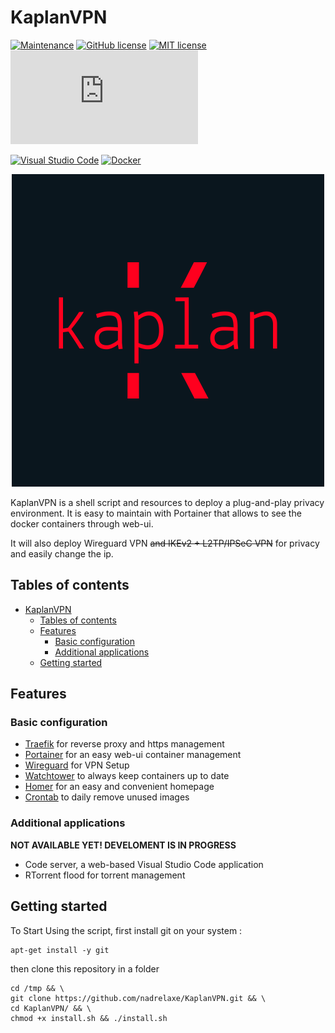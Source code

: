 # KaplanVPN

[![Maintenance](https://img.shields.io/badge/Maintained%3F-yes-green.svg)](https://github.com/nadrelaxe/KaplanVPN)
[![GitHub license](https://img.shields.io/github/license/Naereen/StrapDown.js.svg)](https://github.com/nadrelaxe/KaplanVPN/blob/master/LICENSE)
[![MIT license](https://img.shields.io/badge/License-MIT-blue.svg)](https://lbesson.mit-license.org/)
[![GitHub latest commit](https://badgen.net/github/last-commit/Naereen/Strapdown.js)](https://github.com/nadrelaxe/KaplanVPN/)

[![Visual Studio Code](https://img.shields.io/badge/--007ACC?logo=visual%20studio%20code&logoColor=ffffff)](https://code.visualstudio.com/)
[![Docker](https://badgen.net/badge/icon/docker?icon=docker&label)](https://https://docker.com/)


<p align="center">
   <img src="resources/homer/myicons/logo-color.png" alt="Kaplan logo" width="500"/>
</p>

KaplanVPN is a shell script and resources to deploy a plug-and-play privacy environment. It is easy to maintain with Portainer that allows to see the docker containers through web-ui.

It will also deploy Wireguard VPN ~~and IKEv2 + L2TP/IPSeC VPN~~ for privacy and easily change the ip.

## Tables of contents

- [KaplanVPN](#kaplanvpn)
  - [Tables of contents](#tables-of-contents)
  - [Features](#features)
    - [Basic configuration](#basic-configuration)
    - [Additional applications](#additional-applications)
  - [Getting started](#getting-started)

## Features

### Basic configuration

- [Traefik](https://github.com/traefik/traefik) for reverse proxy and https management
- [Portainer](https://www.portainer.io/) for an easy web-ui container management
- [Wireguard](https://www.wireguard.com/) for VPN Setup
- [Watchtower](https://github.com/containrrr/watchtower) to always keep containers up to date
- [Homer](https://github.com/bastienwirtz/homer) for an easy and convenient homepage
- [Crontab](https://man7.org/linux/man-pages/man5/crontab.5.html) to daily remove unused images

### Additional applications

**NOT AVAILABLE YET! DEVELOMENT IS IN PROGRESS**

- Code server, a web-based Visual Studio Code application
- RTorrent flood for torrent management
  
## Getting started

To Start Using the script, first install git on your system : 

```shell
apt-get install -y git
```

then clone this repository in a folder

```shell
cd /tmp && \
git clone https://github.com/nadrelaxe/KaplanVPN.git && \
cd KaplanVPN/ && \
chmod +x install.sh && ./install.sh
```
